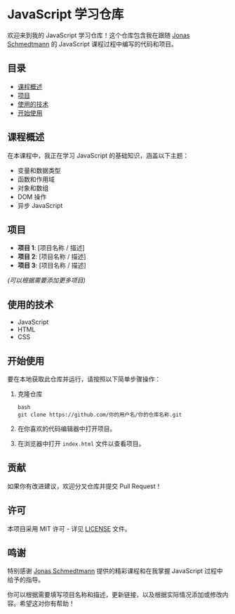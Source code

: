 # JavaScript 学习仓库

欢迎来到我的 JavaScript 学习仓库！这个仓库包含我在跟随 [Jonas Schmedtmann](https://www.udemy.com/user/jonasschmedtmann/)
的 JavaScript 课程过程中编写的代码和项目。

## 目录

- [课程概述](#课程概述)
- [项目](#项目)
- [使用的技术](#使用的技术)
- [开始使用](#开始使用)

## 课程概述

在本课程中，我正在学习 JavaScript 的基础知识，涵盖以下主题：

- 变量和数据类型
- 函数和作用域
- 对象和数组
- DOM 操作
- 异步 JavaScript

## 项目

- **项目 1**: [项目名称 / 描述]
- **项目 2**: [项目名称 / 描述]
- **项目 3**: [项目名称 / 描述]

*(可以根据需要添加更多项目)*

## 使用的技术

- JavaScript
- HTML
- CSS

## 开始使用

要在本地获取此仓库并运行，请按照以下简单步骤操作：

1. 克隆仓库
   ```
   bash
   git clone https://github.com/你的用户名/你的仓库名称.git
   ```

2. 在你喜欢的代码编辑器中打开项目。

3. 在浏览器中打开 `index.html` 文件以查看项目。

## 贡献

如果你有改进建议，欢迎分叉仓库并提交 Pull Request！

## 许可

本项目采用 MIT 许可 - 详见 [LICENSE](LICENSE) 文件。

## 鸣谢

特别感谢 [Jonas Schmedtmann](https://www.udemy.com/user/jonasschmedtmann/) 
提供的精彩课程和在我掌握 JavaScript 过程中给予的指导。

你可以根据需要填写项目名称和描述，更新链接，以及根据实际情况添加或修改内容。希望这对你有帮助！
